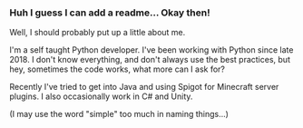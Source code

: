 ### Huh I guess I can add a readme... Okay then!
Well, I should probably put up a little about me.

I'm a self taught Python developer. I've been working with Python since late 2018.
I don't know everything, and don't always use the best practices, but hey, sometimes the code works, what more can I ask for?

Recently I've tried to get into Java and using Spigot for Minecraft server plugins.
I also occasionally work in C# and Unity.

(I may use the word "simple" too much in naming things...)
<!--
**trainb0y1/trainb0y1** is a ✨ _special_ ✨ repository because its `README.md` (this file) appears on your GitHub profile.
-->
